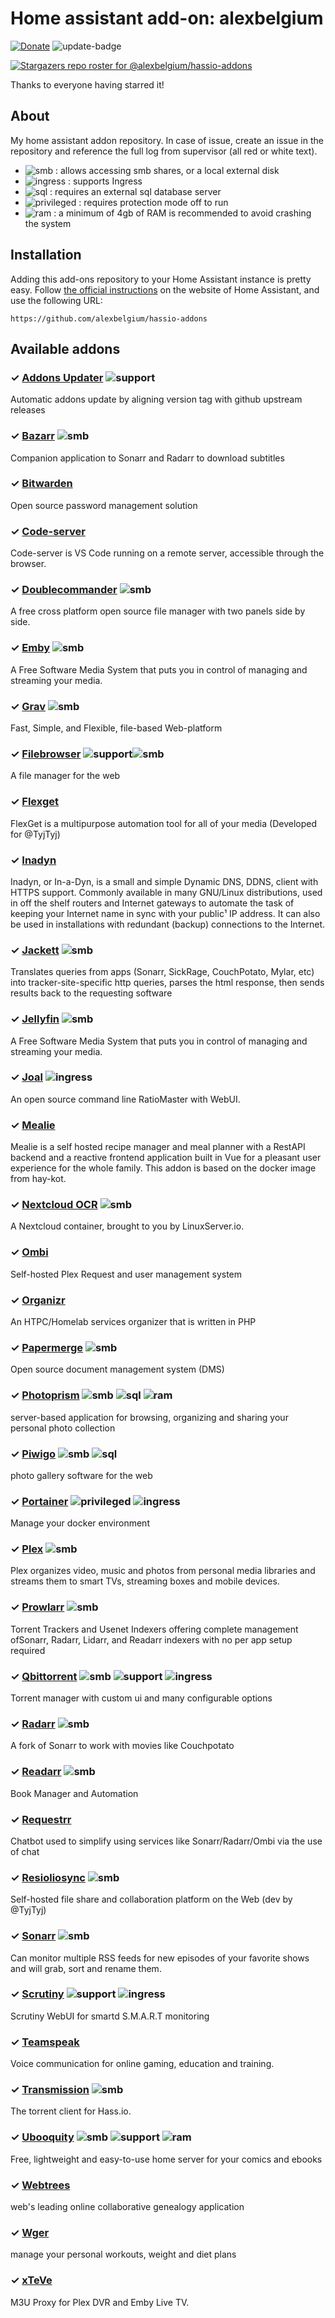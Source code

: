 # Home assistant add-on: alexbelgium

[![Donate][donation-badge]](https://www.buymeacoffee.com/alexbelgium)
![update-badge]

[![Stargazers repo roster for @alexbelgium/hassio-addons](https://reporoster.com/stars/alexbelgium/hassio-addons)](https://github.com/alexbelgium/hassio-addons/stargazers)

Thanks to everyone having starred it!

[donation-badge]: https://img.shields.io/badge/Buy%20me%20a%20coffee-%23d32f2f?logo=buy-me-a-coffee&style=flat&logoColor=white
[update-badge]: https://img.shields.io/github/last-commit/alexbelgium/hassio-addons?label=last%20update


## About

My home assistant addon repository.
In case of issue, create an issue in the repository and reference the full log from supervisor (all red or white text).

- ![smb][smb-shield] : allows accessing smb shares, or a local external disk
- ![ingress][ingress-shield] : supports Ingress
- ![sql][sql-shield] : requires an external sql database server
- ![privileged][privileged-shield] : requires protection mode off to run
- ![ram][ram-shield] : a minimum of 4gb of RAM is recommended to avoid crashing the system



## Installation

Adding this add-ons repository to your Home Assistant instance is
pretty easy. Follow [the official instructions](https://home-assistant.io/hassio/installing_third_party_addons) on the
website of Home Assistant, and use the following URL:

```
https://github.com/alexbelgium/hassio-addons
```

## Available addons

[//]: # "ADDONLIST_START"

### &#10003; [Addons Updater](addons_updater/) ![support][support-shield]

Automatic addons update by aligning version tag with github upstream releases

### &#10003; [Bazarr](bazarr/) ![smb][smb-shield]

Companion application to Sonarr and Radarr to download subtitles

### &#10003; [Bitwarden](bitwarden/)

Open source password management solution

### &#10003; [Code-server](code-server/)

Code-server is VS Code running on a remote server, accessible through the browser.

### &#10003; [Doublecommander](doublecommander/) ![smb][smb-shield]

A free cross platform open source file manager with two panels side by side.

### &#10003; [Emby](emby/) ![smb][smb-shield]

A Free Software Media System that puts you in control of managing and streaming your media.

### &#10003; [Grav](grav/) ![smb][smb-shield]

Fast, Simple, and Flexible, file-based Web-platform

### &#10003; [Filebrowser](filebrowser/) ![support][support-shield]![smb][smb-shield]

A file manager for the web

### &#10003; [Flexget](flexget/)

FlexGet is a multipurpose automation tool for all of your media (Developed for @TyjTyj)

### &#10003; [Inadyn](inadyn/)

Inadyn, or In-a-Dyn, is a small and simple Dynamic DNS, DDNS, client with HTTPS support. Commonly available in many GNU/Linux distributions, used in off the shelf routers and Internet gateways to automate the task of keeping your Internet name in sync with your public¹ IP address. It can also be used in installations with redundant (backup) connections to the Internet.

### &#10003; [Jackett](jackett/) ![smb][smb-shield]

Translates queries from apps (Sonarr, SickRage, CouchPotato, Mylar, etc) into tracker-site-specific http queries, parses the html response, then sends results back to the requesting software

### &#10003; [Jellyfin](jellyfin/) ![smb][smb-shield]

A Free Software Media System that puts you in control of managing and streaming your media.

### &#10003; [Joal](joal/) ![ingress][ingress-shield]

An open source command line RatioMaster with WebUI.

### &#10003; [Mealie](mealie/)

Mealie is a self hosted recipe manager and meal planner with a RestAPI backend and a reactive frontend application built in Vue for a pleasant user experience for the whole family. This addon is based on the docker image from hay-kot.

### &#10003; [Nextcloud OCR](nextcloud/) ![smb][smb-shield]

A Nextcloud container, brought to you by LinuxServer.io.

### &#10003; [Ombi](ombi/)

Self-hosted Plex Request and user management system

### &#10003; [Organizr](organizr/)

An HTPC/Homelab services organizer that is written in PHP

### &#10003; [Papermerge](papermerge/) ![smb][smb-shield]

Open source document management system (DMS)

### &#10003; [Photoprism](photoprism/) ![smb][smb-shield] ![sql][sql-shield] ![ram][ram-shield]

server-based application for browsing, organizing and sharing your personal photo collection

### &#10003; [Piwigo](piwigo/) ![smb][smb-shield] ![sql][sql-shield]

photo gallery software for the web

### &#10003; [Portainer](portainer/) ![privileged][privileged-shield] ![ingress][ingress-shield]

Manage your docker environment

### &#10003; [Plex](plex/) ![smb][smb-shield]

Plex organizes video, music and photos from personal media libraries and streams them to smart TVs, streaming boxes and mobile devices.

### &#10003; [Prowlarr](prowlarr/) ![smb][smb-shield]

Torrent Trackers and Usenet Indexers offering complete management ofSonarr, Radarr, Lidarr, and Readarr indexers with no per app setup required

### &#10003; [Qbittorrent](qbittorrent/) ![smb][smb-shield] ![support][support-shield] ![ingress][ingress-shield]

Torrent manager with custom ui and many configurable options

### &#10003; [Radarr](radarr/) ![smb][smb-shield]

A fork of Sonarr to work with movies like Couchpotato

### &#10003; [Readarr](readarr/) ![smb][smb-shield]

Book Manager and Automation

### &#10003; [Requestrr](requestrr/)

Chatbot used to simplify using services like Sonarr/Radarr/Ombi via the use of chat

### &#10003; [Resioliosync](resiolosync/) ![smb][smb-shield]

Self-hosted file share and collaboration platform on the Web (dev by @TyjTyj)

### &#10003; [Sonarr](sonarr/) ![smb][smb-shield]

Can monitor multiple RSS feeds for new episodes of your favorite shows and will grab, sort and rename them.

### &#10003; [Scrutiny](scrutiny/) ![support][support-shield] ![ingress][ingress-shield]

Scrutiny WebUI for smartd S.M.A.R.T monitoring

### &#10003; [Teamspeak](teamspeak/)

Voice communication for online gaming, education and training.

### &#10003; [Transmission](transmission/) ![smb][smb-shield]

The torrent client for Hass.io.

### &#10003; [Ubooquity](ubooquity/) ![smb][smb-shield] ![support][support-shield] ![ram][ram-shield]

Free, lightweight and easy-to-use home server for your comics and ebooks

### &#10003; [Webtrees](webtrees/)

web's leading online collaborative genealogy application

### &#10003; [Wger](wger/)

manage your personal workouts, weight and diet plans

### &#10003; [xTeVe](xteve/)

M3U Proxy for Plex DVR and Emby Live TV.

[//]: # "ADDONLIST_END"
[smb-shield]: https://img.shields.io/badge/SMB--green?style=plastic.svg
[sql-shield]: https://img.shields.io/badge/SQL-external-orange.svg
[privileged-shield]: https://img.shields.io/badge/privileged-required-orange.svg
[ingress-shield]: https://img.shields.io/badge/ingress--green.svg
[support-shield]: https://img.shields.io/badge/Support-thread-green.svg
[ram-shield]: https://img.shields.io/badge/RAM_min-4Gb-orange.svg
